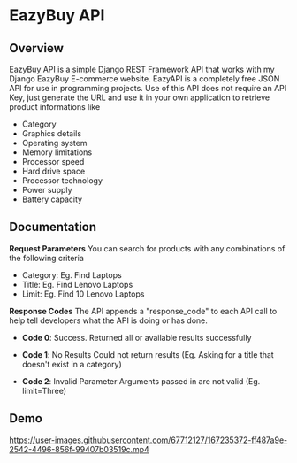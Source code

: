 # EazyBuy API

## Overview

EazyBuy API is a simple Django REST Framework API that works with my Django EazyBuy E-commerce website. EazyAPI is a completely free JSON API for use in programming projects. Use of this API does not require an API Key, just generate the URL and use it in your own application to retrieve product informations like

- Category
- Graphics details
- Operating system
- Memory limitations
- Processor speed
- Hard drive space
- Processor technology
- Power supply
- Battery capacity

## Documentation

**Request Parameters**
You can search for products with any combinations of the following criteria

- Category: Eg. Find Laptops
- Title: Eg. Find Lenovo Laptops
- Limit: Eg. Find 10 Lenovo Laptops

**Response Codes**
The API appends a "response_code" to each API call to help tell developers what the API is doing or has done.

- **Code 0**: Success.
Returned all or available results successfully

- **Code 1**: No Results
Could not return results (Eg. Asking for a title that doesn't exist in a category)

- **Code 2**: Invalid Parameter
Arguments passed in are not valid (Eg. limit=Three)

## Demo

https://user-images.githubusercontent.com/67712127/167235372-ff487a9e-2542-4496-856f-99407b03519c.mp4


